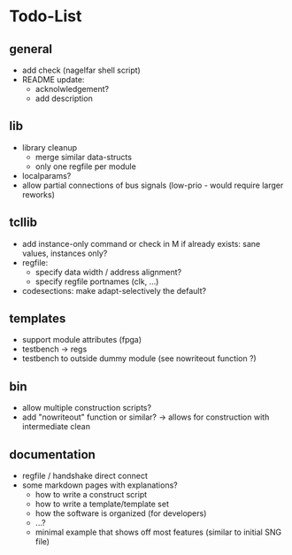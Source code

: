 # Todo-List

## general
- add check (nagelfar shell script)
- README update:
  - acknolwledgement?
  - add description

## lib
- library cleanup
  - merge similar data-structs
  - only one regfile per module
- localparams?
- allow partial connections of bus signals (low-prio - would require larger reworks)

## tcllib
- add instance-only command or check in M if already exists: sane values, instances only?
- regfile:
  - specify data width / address alignment?
  - specify regfile portnames (clk, ...)
- codesections: make adapt-selectively the default?

## templates
- support module attributes (fpga)
- testbench -> regs
- testbench to outside dummy module (see nowriteout function ?)

## bin
- allow multiple construction scripts?
- add "nowriteout" function or similar? -> allows for construction with intermediate clean

## documentation
- regfile / handshake direct connect
- some markdown pages with explanations?
  - how to write a construct script
  - how to write a template/template set
  - how the software is organized (for developers)
  - ...?
  - minimal example that shows off most features (similar to initial SNG file)
